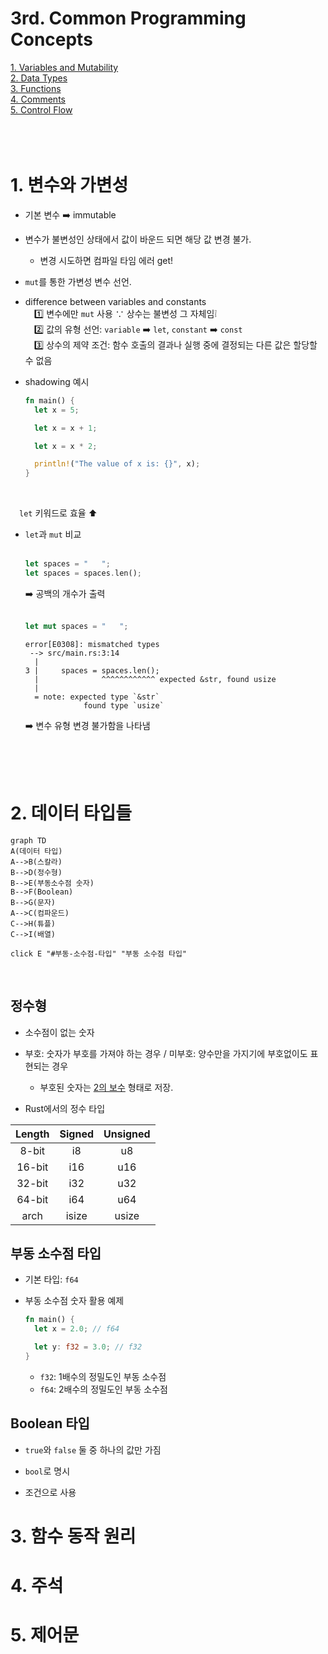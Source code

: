 3rd. Common Programming Concepts
=============
[1. Variables and Mutability](#1-변수와-가변성)<br>
[2. Data Types](#2-데이터-타입들)<br>
[3. Functions](#3-함수-동작-원리)<br>
[4. Comments](#4-주석)<br>
[5. Control Flow](#5-제어문)<br>
<br>
<br>
<br>

# 1. 변수와 가변성
* 기본 변수 ➡️ immutable<br>
* 변수가 불변성인 상태에서 값이 바운드 되면 해당 값 변경 불가.<br>
  * 변경 시도하면 컴파일 타임 에러 get!

* <code>mut</code>를 통한 가변성 변수 선언.

* difference between variables and constants<br>
&emsp;1️⃣ 변수에만 <code>mut</code> 사용 ∵ 상수는 불변성 그 자체임❕️<br>
&emsp;2️⃣ 값의 유형 선언: ```variable``` ➡️ <code>let</code>, ```constant``` ➡️ <code>const</code><br>
&emsp;3️⃣ 상수의 제약 조건: 함수 호출의 결과나 실행 중에 결정되는 다른 값은 할당할 수 없음<br>

* shadowing 예시
  ```rust
  fn main() {
    let x = 5;

    let x = x + 1;

    let x = x * 2;

    println!("The value of x is: {}", x);
  }
  ```
  <br>
&emsp;```let``` 키워드로 효율 ⬆️
<br>
* ```let```과 ```mut``` 비교<br><br>
  ```rust
  let spaces = "   ";
  let spaces = spaces.len();
  ```
  ➡️ 공백의 개수가 출력
  <br><br>
  ```rust
  let mut spaces = "   ";
  ```
  ```
  error[E0308]: mismatched types
   --> src/main.rs:3:14
    |
  3 |     spaces = spaces.len();
    |              ^^^^^^^^^^^^ expected &str, found usize
    |
    = note: expected type `&str`
               found type `usize`
  ```
  ➡️ 변수 유형 변경 불가함을 나타냄
<br>
<br>
<br>

# 2. 데이터 타입들
```mermaid
graph TD
A(데이터 타입)
A-->B(스칼라)
B-->D(정수형)
B-->E(부동소수점 숫자)
B-->F(Boolean)
B-->G(문자)
A-->C(컴파운드)
C-->H(튜플)
C-->I(배열)

click E "#부동-소수점-타입" "부동 소수점 타입"
```
<br>

## 정수형
* 소수점이 없는 숫자
  
* 부호: 숫자가 부호를 가져야 하는 경우 / 미부호: 양수만을 가지기에 부호없이도 표현되는 경우
  * 부호된 숫자는 [2의 보수](https://ko.wikipedia.org/wiki/2%EC%9D%98_%EB%B3%B4%EC%88%98) 형태로 저장.
  
* Rust에서의 정수 타입

<div align="center">

|Length|Signed|Unsigned|
|:------:|:---:|:---:|
|8-bit|i8|u8|
|16-bit|i16|u16|
|32-bit|i32|u32|
|64-bit|i64|u64|
|arch|isize|usize|

</div>

## 부동 소수점 타입
* 기본 타입: ```f64```

* 부동 소수점 숫자 활용 예제

  ```rust
  fn main() {
    let x = 2.0; // f64

    let y: f32 = 3.0; // f32
  }
  ```
  * ```f32```: 1배수의 정밀도인 부동 소수점
  * ```f64```: 2배수의 정밀도인 부동 소수점

## Boolean 타입
* ```true```와 ```false``` 둘 중 하나의 값만 가짐

* ```bool```로 명시

* 조건으로 사용
# 3. 함수 동작 원리
# 4. 주석
# 5. 제어문
